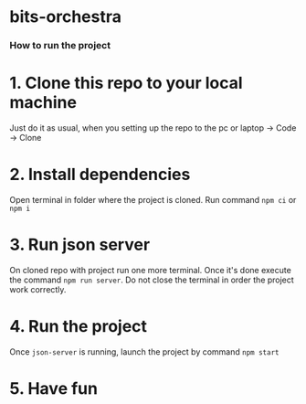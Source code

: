 # bits-orchestra
### How to run the project

# 1. Clone this repo to your local machine
Just do it as usual, when you setting up the repo to the pc or laptop -> Code -> Clone

# 2. Install dependencies
Open terminal in folder where the project is cloned. Run command ```npm ci``` or ```npm i```

# 3. Run json server
On cloned repo with project run one more terminal. Once it's done execute the command ```npm run server```. Do not close the terminal in order the project work correctly.

# 4. Run the project
Once ```json-server``` is running, launch the project by command ```npm start```

# 5. Have fun
